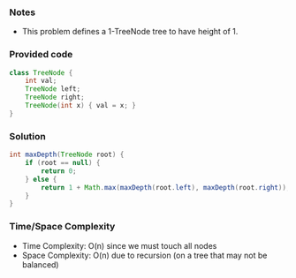 ### Notes

- This problem defines a 1-TreeNode tree to have height of 1.

### Provided code

```java
class TreeNode {
    int val;
    TreeNode left;
    TreeNode right;
    TreeNode(int x) { val = x; }
}
```

### Solution

```java
int maxDepth(TreeNode root) {
    if (root == null) {
        return 0;
    } else {
        return 1 + Math.max(maxDepth(root.left), maxDepth(root.right));
    }
}
```

### Time/Space Complexity

- Time Complexity: O(n) since we must touch all nodes
- Space Complexity: O(n) due to recursion (on a tree that may not be balanced)
